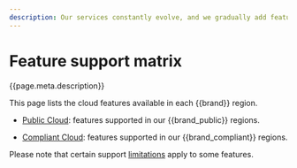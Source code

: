 ```yaml
---
description: Our services constantly evolve, and we gradually add features to regions as they become available and mature.
---
```

# Feature support matrix

{{page.meta.description}}

This page lists the cloud features available in each {{brand}} region.

* [Public Cloud](public.md): features supported in our {{brand_public}} regions.

* [Compliant Cloud](compliant.md): features supported in our {{brand_compliant}} regions.

Please note that certain support [limitations](../limitations/index.md) apply to some features.
